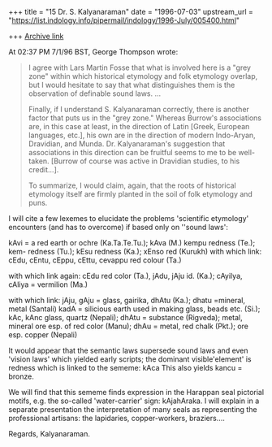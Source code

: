 +++
title = "15 Dr. S. Kalyanaraman"
date = "1996-07-03"
upstream_url = "https://list.indology.info/pipermail/indology/1996-July/005400.html"

+++
[Archive link](https://list.indology.info/pipermail/indology/1996-July/005400.html)

At 02:37 PM 7/1/96 BST, George Thompson wrote:
>I agree with Lars Martin Fosse that what is involved here is a "grey zone"
>within which historical etymology and folk etymology overlap, but I would
>hesitate to say that what distinguishes them is the observation of
>definable sound laws. ...
>
>Finally, if I understand S. Kalyanaraman correctly, there is another factor
>that puts us in the "grey zone."  Whereas Burrow's associations are, in
>this case at least, in the direction of Latin [Greek, European languages,
>etc.], his own are in the direction of modern Indo-Aryan, Dravidian, and
>Munda. Dr. Kalyanaraman's suggestion that associations in this direction
>can be fruitful seems to me to be well-taken. [Burrow of course was active
>in Dravidian studies, to his credit...].
>
>To summarize, I would claim, again, that the roots of historical etymology
>itself are firmly planted in the soil of folk etymology and puns.
>
I will cite a few lexemes to elucidate the problems  'scientific etymology'
encounters (and has to overcome) if based only on ''sound laws':

kAvi = a red earth or ochre (Ka.Ta.Te.Tu.); kAva (M.)
kempu redness (Te.); kem- redness (Tu.); kEsu redness (Ka.); xEnso red
(Kurukh) with which link: cEdu, cEntu, cEppu, cEttu, cevappu red colour (Ta.)

with which link again:
cEdu red color (Ta.), jAdu, jAju id. (Ka.); cAyilya, cAliya = vermilion (Ma.)

with which link:
jAju, gAju = glass, gairika, dhAtu (Ka.); dhatu =mineral, metal (Santali)
kadA = silicious earth used in making glass, beads etc. (Si.); kAc, kAnc
glass, quartz (Nepali); dhAtu = substance (Rigveda); metal, mineral ore esp.
of red color (Manu); dhAu = metal, red chalk (Pkt.); ore esp. copper (Nepali)

It would appear that the semantic laws supersede sound laws and even 'vision
laws' which yielded early scripts; the dominant visible'element' is redness
which is linked to the sememe: kAca
This also yields kancu = bronze.

We will find that this sememe finds expression in the Harappan seal
pictorial motifs, e.g. the so-called 'water-carrier' sign: kAjahAraka. I
will explain in a separate presentation the interpretation of many seals as
representing the professional artisans: the lapidaries, copper-workers,
braziers....

Regards, Kalyanaraman.






